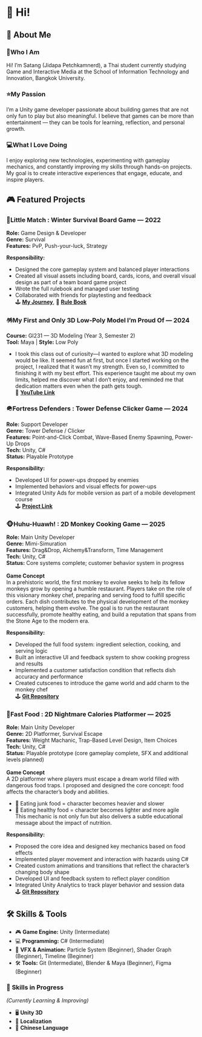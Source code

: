 # 👋 Hi! 

## 🧃 About Me
### 🍒Who I Am
Hi! I’m Satang (Jidapa Petchkamnerd), a Thai student currently studying Game and Interactive Media at the School of Information Technology and Innovation, Bangkok University.

### ⭐My Passion
I’m a Unity game developer passionate about building games that are not only fun to play but also meaningful. I believe that games can be more than entertainment — they can be tools for learning, reflection, and personal growth.

### 💻What I Love Doing
I enjoy exploring new technologies, experimenting with gameplay mechanics, and constantly improving my skills through hands-on projects. My goal is to create interactive experiences that engage, educate, and inspire players.

## 🎮 Featured Projects
### 🧩**Little Match** : Winter Survival Board Game — 2022
**Role:** Game Design & Developer
<br>**Genre:** Survival
<br>**Features:** PvP, Push-your-luck, Strategy

**Responsibility:**
- Designed the core gameplay system and balanced player interactions
- Created all visual assets including board, cards, icons, and overall visual design as part of a team board game project
- Wrote the full rulebook and managed user testing
- Collaborated with friends for playtesting and feedback
<br>🕹️ **[My Journey](https://www.canva.com/design/DAGnnmyQ2mQ/_RlDBMDkDQMhWY9xNx3hSQ/edit?utm_content=DAGnnmyQ2mQ&utm_campaign=designshare&utm_medium=link2&utm_source=sharebutton)**, 📑 **[Rule Book](https://www.canva.com/design/DAFiDBT72hM/MoXGtaNiMqAAIUUEso4PMA/edit?utm_content=DAFiDBT72hM&utm_campaign=designshare&utm_medium=link2&utm_source=sharebutton)**

### 🪅My First and Only 3D Low-Poly Model I’m Proud Of — 2024
**Course:** GI231 — 3D Modeling (Year 3, Semester 2)
<br> **Tool:** Maya  |  **Style:** Low Poly
- I took this class out of curiosity—I wanted to explore what 3D modeling would be like. It seemed fun at first, but once I started working on the project, I realized that it wasn’t my strength. Even so, I committed to finishing it with my best effort.
This experience taught me about my own limits, helped me discover what I don’t enjoy, and reminded me that dedication matters even when the path gets tough.
<br> 🔗 **[YouTube Link](https://youtu.be/AaHJj0HNgmk?si=o85sGQy8jTF2Mt3W)**

### 🪖**Fortress Defenders** : Tower Defense Clicker Game — 2024
**Role:** Support Developer
<br>**Genre:** Tower Defense / Clicker 
<br>**Features:** Point-and-Click Combat, Wave-Based Enemy Spawning, Power-Up Drops 
<br>**Tech:** Unity, C#
<br>**Status:** Playable Prototype

**Responsibility:**
- Developed UI for power-ups dropped by enemies
- Implemented behaviors and visual effects for power-ups
- Integrated Unity Ads for mobile version as part of a mobile development course
<br>🕹️ **[Project Link](https://arthiddech.itch.io/fort)**

### 🐵**Huhu-Huawh!** : 2D Monkey Cooking Game — 2025
**Role:** Main Unity Developer
<br>**Genre:** Mimi-Simuration 
<br>**Features:** Drag&Drop, Alchemy&Transform, Time Management  
**Tech:** Unity, C#
<br>**Status:** Core systems complete; customer behavior system in progress
<br>
<br>**Game Concept**
<br>In a prehistoric world, the first monkey to evolve seeks to help its fellow monkeys grow by opening a humble restaurant. Players take on the role of this visionary monkey chef, preparing and serving food to fulfill specific orders. Each dish contributes to the physical development of the monkey customers, helping them evolve. The goal is to run the restaurant successfully, promote healthy eating, and build a reputation that spans from the Stone Age to the modern era.

**Responsibility:**
- Developed the full food system: ingredient selection, cooking, and serving logic
- Built an interactive UI and feedback system to show cooking progress and results
- Implemented a customer satisfaction condition that reflects dish accuracy and performance
- Created cutscenes to introduce the game world and add charm to the monkey chef
<br>🕹️ **[Git Repository](https://github.com/Pukpuk5555/huhu-hauwh.git)**


### 🍔**Fast Food** : 2D Nightmare Calories Platformer — 2025
**Role:** Main Unity Developer
<br>**Genre:** 2D Platformer, Survival Escape
<br>**Features:** Weight Machanic, Trap-Based Level Design, Item Choices
<br>**Tech:** Unity, C#
<br>**Status:** Playable prototype (core gameplay complete, SFX and additional levels planned)
<br>
<br>**Game Concept**
<br>A 2D platformer where players must escape a dream world filled with dangerous food traps. I proposed and designed the core concept: food affects the character’s body and abilities.
- 🍔 Eating junk food = character becomes heavier and slower
- 🥗 Eating healthy food = character becomes lighter and more agile
<br>This mechanic is not only fun but also delivers a subtle educational message about the impact of nutrition.

**Responsibility:**
- Proposed the core idea and designed key mechanics based on food effects
- Implemented player movement and interaction with hazards using C#
- Created custom animations and transitions that reflect the character’s changing body shape
- Developed UI and feedback system to reflect player condition
- Integrated Unity Analytics to track player behavior and session data
<br>🕹️ **[Git Repository](https://github.com/Pukpuk5555/fast-food.git)**

## 🛠️ Skills & Tools  
- 🎮 **Game Engine:** Unity (Intermediate)  
- 💻 **Programming:** C# (Intermediate) 
- 🎨 **VFX & Animation:** Particle System (Beginner), Shader Graph (Beginner), Timeline (Beginner)
- 🛠️ **Tools:** Git (Intermediate), Blender & Maya (Beginner), Figma (Beginner) 

### 🚀 **Skills in Progress**  
*(Currently Learning & Improving)*  
- 🖥️ **Unity 3D**
- 📃 **Localization**
- 🐉 **Chinese Language**
<!--
**Pukpuk5555/pukpuk5555** is a ✨ _special_ ✨ repository because its `README.md` (this file) appears on your GitHub profile.

Here are some ideas to get you started:

- 🔭 I’m currently working on ...
- 🌱 I’m currently learning ...
- 👯 I’m looking to collaborate on ...
- 🤔 I’m looking for help with ...
- 💬 Ask me about ...
- 📫 How to reach me: ...
- 😄 Pronouns: ...
- ⚡ Fun fact: ...
-->
